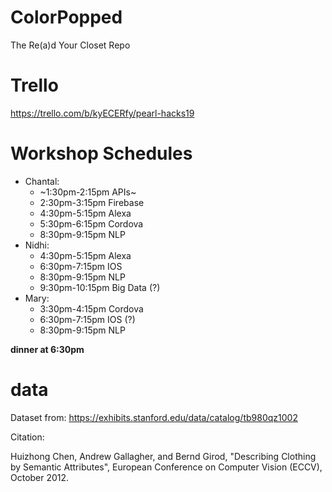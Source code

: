 # ColorPopped
The Re(a)d Your Closet Repo

# Trello 
https://trello.com/b/kyECERfy/pearl-hacks19

# Workshop Schedules
- Chantal:
  - ~1:30pm-2:15pm APIs~
  - 2:30pm-3:15pm Firebase
  - 4:30pm-5:15pm Alexa
  - 5:30pm-6:15pm Cordova
  - 8:30pm-9:15pm NLP
- Nidhi:
  - 4:30pm-5:15pm Alexa
  - 6:30pm-7:15pm IOS
  - 8:30pm-9:15pm NLP
  - 9:30pm-10:15pm Big Data (?)
- Mary: 
  - 3:30pm-4:15pm Cordova
  - 6:30pm-7:15pm IOS (?)
  - 8:30pm-9:15pm NLP
  
**dinner at 6:30pm**


# data
Dataset from:
https://exhibits.stanford.edu/data/catalog/tb980qz1002

Citation:

Huizhong Chen, Andrew Gallagher, and Bernd Girod, "Describing Clothing by Semantic Attributes", European Conference on Computer Vision (ECCV), October 2012.
